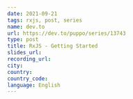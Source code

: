 ```yaml
---
date: 2021-09-21
tags: rxjs, post, series
name: dev.to
url: https://dev.to/puppo/series/13743
type: post
title: RxJS - Getting Started
slides_url:
recording_url:
city:
country:
country_code:
language: English
---
```

